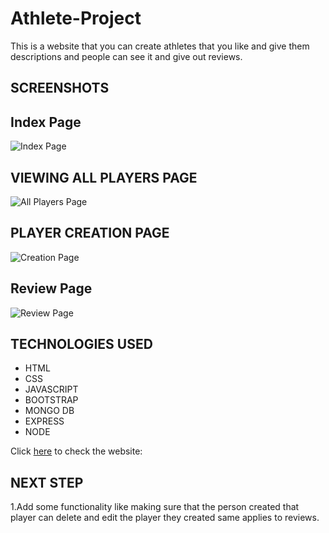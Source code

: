 # **Athlete-Project**

This is a website that you can create athletes that you like and give them descriptions and people can see it and give out reviews.

## SCREENSHOTS

## Index Page
 
![Index Page](https://imgur.com/B1lwnC8.jpg)


## VIEWING ALL PLAYERS PAGE

![All Players Page](https://imgur.com/HBxp6pC.jpg)

## PLAYER CREATION PAGE

 ![Creation Page](https://imgur.com/xvgYdbK.jpg)

## Review Page

![Review Page](https://imgur.com/xdMWkRp.jpg)
  
## TECHNOLOGIES USED

- HTML
- CSS 
- JAVASCRIPT
- BOOTSTRAP
- MONGO DB
- EXPRESS
- NODE

Click [here](https://football-project.up.railway.app/) to check the website:

## NEXT STEP

1.Add some functionality like making sure that the person created that player can delete and edit the player they created same applies to reviews.
